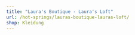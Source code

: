 ```yaml
---
title: "Laura's Boutique - Laura's Loft"
url: /hot-springs/lauras-boutique-lauras-loft/
shop: Kleidung
---
```

